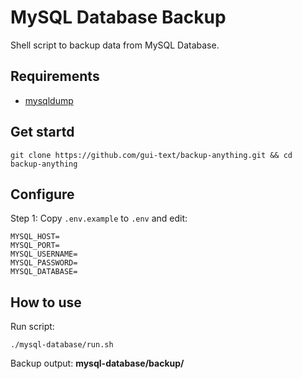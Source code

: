 # MySQL Database Backup

Shell script to backup data from MySQL Database.

## Requirements

* [mysqldump](https://dev.mysql.com/doc/mysql-shell/8.0/en/mysql-shell-install-linux-quick.html)

## Get startd

```
git clone https://github.com/gui-text/backup-anything.git && cd backup-anything
```

## Configure

Step 1: Copy `.env.example` to `.env` and edit:

```text
MYSQL_HOST=
MYSQL_PORT=
MYSQL_USERNAME=
MYSQL_PASSWORD=
MYSQL_DATABASE=
```

## How to use

Run script:

```
./mysql-database/run.sh
```

Backup output: **mysql-database/backup/**
